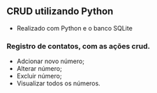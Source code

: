 ## CRUD utilizando Python

- Realizado com Python e o banco SQLite

### Registro de contatos, com as ações crud.

- Adcionar novo número;
- Alterar número;
- Excluir número;
- Visualizar todos os números.
